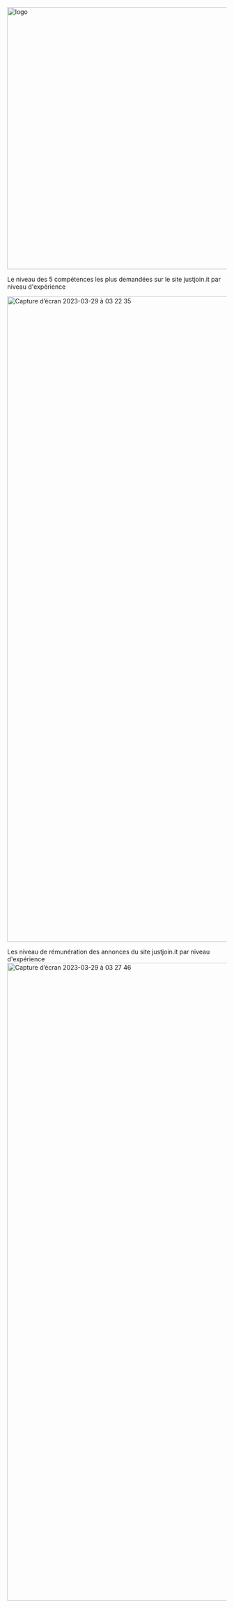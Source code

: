 <img width="600" alt="logo" src="https://user-images.githubusercontent.com/67431758/228405989-1448ac64-43b0-49a5-aa1e-317873334a85.png">

Le niveau des 5 compétences les plus demandées sur le site justjoin.it par niveau d'expérience

<img width="1477" alt="Capture d’écran 2023-03-29 à 03 22 35" src="https://user-images.githubusercontent.com/67431758/228404829-13d5bed5-39c4-4054-8682-f30bf12cea38.png">

Les niveau de rémunération des annonces du site justjoin.it par niveau d'expérience
<img width="1460" alt="Capture d’écran 2023-03-29 à 03 27 46" src="https://user-images.githubusercontent.com/67431758/228405578-39f32ea3-1d88-4a29-9b05-8021551f12cb.png">
